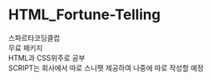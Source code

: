 # HTML_Fortune-Telling
스파르타코딩클럽  
무료 패키지  
HTML과 CSS위주로 공부  
SCRIPT는 회사에서 따로 스니펫 제공하여 나중에 따로 작성할 예정  
